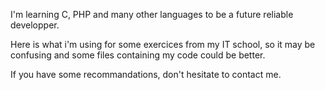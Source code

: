 I'm learning C, PHP and many other languages to be a future reliable developper.

Here is what i'm using for some exercices from my IT school, so it may be confusing and some files containing my code could be better.

If you have some recommandations, don't hesitate to contact me.
